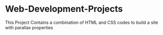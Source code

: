 # Web-Development-Projects
This Project Contains  a combination of HTML and CSS codes to build a site with parallax properties
